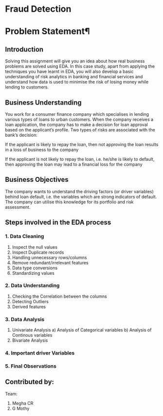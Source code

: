 # Fraud Detection

# Problem Statement¶

## Introduction

Solving this assignment will give you an idea about how real business problems are solved using EDA. In this case study, apart from applying the techniques you have learnt in EDA, you will also develop a basic understanding of risk analytics in banking and financial services and understand how data is used to minimise the risk of losing money while lending to customers.


## Business Understanding
You work for a consumer finance company which specialises in lending various types of loans to urban customers. When the company receives a loan application, the company has to make a decision for loan approval based on the applicant’s profile. Two types of risks are associated with the bank’s decision:

If the applicant is likely to repay the loan, then not approving the loan results in a loss of business to the company

If the applicant is not likely to repay the loan, i.e. he/she is likely to default, then approving the loan may lead to a financial loss for the company

## Business Objectives
The company wants to understand the driving factors (or driver variables) behind loan default, i.e. the variables which are strong indicators of default. The company can utilise this knowledge for its portfolio and risk assessment.

## Steps involved in the EDA process

### 1. Data Cleaning
  1. Inspect the null values
  2. Inspect Duplicate records
  3. Handling unnecessary rows/columns
  4. Remove redundant/irrelevant features
  5. Data type conversions
  6. Standardizing values

### 2. Data Understanding 
  1. Checking the Correlation between the columns
  2. Detecting Outliers
  3. Derived features

### 3. Data Analysis
  1. Univariate Analysis
     a) Analysis of Categorical variables
     b) Analysis of Continous variables
  2. Bivariate Analysis

### 4. Important driver Variables

### 5. Final Observations

## Contributed by:
Team: 
1. Megha CR
2. G Mothy
